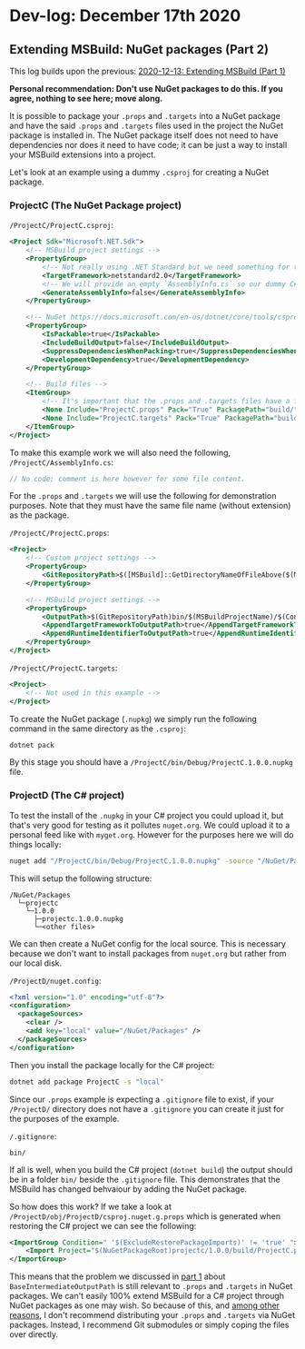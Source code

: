 # Dev-log: December 17th 2020

## Extending MSBuild: NuGet packages (Part 2)

This log builds upon the previous: [2020-12-13: Extending MSBuild (Part 1)](./2020/12/2020-12-13-extending-msbuild-part-1.md)

**Personal recommendation: Don't use NuGet packages to do this. If you agree, nothing to see here; move along.**

It is possible to package your `.props` and `.targets` into a NuGet package and have the said `.props` and `.targets` files used in the project the NuGet package is installed in. The NuGet package itself does not need to have dependencies nor does it need to have code; it can be just a way to install your MSBuild extensions into a project.

Let's look at an example using a dummy `.csproj` for creating a NuGet package.

### ProjectC (The NuGet Package project)

`/ProjectC/ProjectC.csproj`:
```xml
<Project Sdk="Microsoft.NET.Sdk">
    <!-- MSBuild project settings -->
    <PropertyGroup>
        <!-- Not really using .NET Standard but we need something for the dummy C# project. -->
        <TargetFramework>netstandard2.0</TargetFramework>
        <!-- We will provide an empty `AssemblyInfo.cs` so our dummy C# project "has code" to prevent an error. -->
        <GenerateAssemblyInfo>false</GenerateAssemblyInfo>
    </PropertyGroup>

    <!-- NuGet https://docs.microsoft.com/en-us/dotnet/core/tools/csproj#nuget-metadata-properties https://docs.microsoft.com/en-us/nuget/reference/msbuild-targets#pack-target-inputs -->
    <PropertyGroup>
        <IsPackable>true</IsPackable>
        <IncludeBuildOutput>false</IncludeBuildOutput>
        <SuppressDependenciesWhenPacking>true</SuppressDependenciesWhenPacking>
        <DevelopmentDependency>true</DevelopmentDependency>
    </PropertyGroup>

    <!-- Build files -->
    <ItemGroup>
        <!-- It's important that the .props and .targets files have a filename which is exactly the same as the package name! Also the PackagePath of "build/" is also important.-->
        <None Include="ProjectC.props" Pack="True" PackagePath="build/" />
        <None Include="ProjectC.targets" Pack="True" PackagePath="build/" />
    </ItemGroup>
</Project>
```

To make this example work we will also need the following, `/ProjectC/AssemblyInfo.cs`:
```cs
// No code; comment is here however for some file content.
```

For the `.props` and `.targets` we will use the following for demonstration purposes. Note that they must have the same file name (without extension) as the package.

`/ProjectC/ProjectC.props`:
```xml
<Project>
    <!-- Custom project settings -->
    <PropertyGroup>
        <GitRepositoryPath>$([MSBuild]::GetDirectoryNameOfFileAbove($(MSBuildProjectDirectory), .gitignore))/</GitRepositoryPath>
    </PropertyGroup>

    <!-- MSBuild project settings -->
    <PropertyGroup>
        <OutputPath>$(GitRepositoryPath)bin/$(MSBuildProjectName)/$(Configuration)</OutputPath>
        <AppendTargetFrameworkToOutputPath>true</AppendTargetFrameworkToOutputPath>
        <AppendRuntimeIdentifierToOutputPath>true</AppendRuntimeIdentifierToOutputPath>
    </PropertyGroup>
</Project>
```

`/ProjectC/ProjectC.targets`:
```xml
<Project>
    <!-- Not used in this example -->
</Project>
```

To create the NuGet package (`.nupkg`) we simply run the following command in the same directory as the `.csproj`:  
```bash
dotnet pack
```

By this stage you should have a `/ProjectC/bin/Debug/ProjectC.1.0.0.nupkg` file.

### ProjectD (The C# project)

To test the install of the `.nupkg` in your C# project you could upload it, but that's very good for testing as it pollutes `nuget.org`. We could upload it to a personal feed like with `myget.org`. However for the purposes here we will do things locally:

```bash
nuget add "/ProjectC/bin/Debug/ProjectC.1.0.0.nupkg" -source "/NuGet/Packages"
```

This will setup the following structure:
```
/NuGet/Packages
  └─projectc
    └─1.0.0
      ├─projectc.1.0.0.nupkg
      └─<other files>
```

We can then create a NuGet config for the local source. This is necessary because we don't want to install packages from `nuget.org` but rather from our local disk.

`/ProjectD/nuget.config`:
```xml
<?xml version="1.0" encoding="utf-8"?>
<configuration>
  <packageSources>
    <clear />
    <add key="local" value="/NuGet/Packages" />
  </packageSources>
</configuration>
```

Then you install the package locally for the C# project:
```bash
dotnet add package ProjectC -s "local"
```

Since our `.props` example is expecting a `.gitignore` file to exist, if your `/ProjectD/` directory does not have a `.gitignore` you can create it just for the purposes of the example.

`/.gitignore`:
```
bin/
```

If all is well, when you build the C# project (`dotnet build`) the output should be in a folder `bin/` beside the `.gitignore` file. This demonstrates that the MSBuild has changed behvaiour by adding the NuGet package. 

So how does this work? If we take a look at `/ProjectD/obj/ProjectD/csproj.nuget.g.props` which is generated when restoring the C# project we can see the following:

```xml
<ImportGroup Condition=" '$(ExcludeRestorePackageImports)' != 'true' ">
    <Import Project="$(NuGetPackageRoot)projectc/1.0.0/build/ProjectC.props" Condition="Exists('$(NuGetPackageRoot)projectc/1.0.0/build/ProjectC.props')" />
</ImportGroup>
```

This means that the problem we discussed in [part 1](2020-12-13-extending-msbuild-part-1.md) about `BaseIntermediateOutputPath` is still relevant to `.props` and `.targets` in NuGet packages. We can't easily 100% extend MSBuild for a C# project through NuGet packages as one may wish. So because of this, and [among other reasons](2020-12-18-dont-use-nuget-packages.md), I don't recommend distributing your `.props` and `.targets` via NuGet packages. Instead, I recommend Git submodules or simply coping the files over directly.




